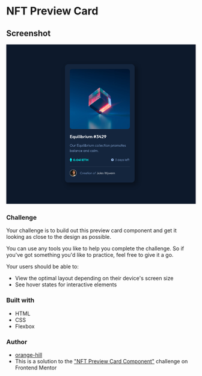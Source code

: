 # NFT Preview Card



## Screenshot 
![](./img/screenshot_nft.png) 




### Challenge

Your challenge is to build out this preview card component and get it looking as close to the design as possible.

You can use any tools you like to help you complete the challenge. So if you've got something you'd like to practice, feel free to give it a go.

Your users should be able to:

- View the optimal layout depending on their device's screen size
- See hover states for interactive elements

 
### Built with

- HTML
- CSS
- Flexbox


### Author

- [orange-hill](https://www.orange-hill.net)
- This is a solution to the ["NFT Preview Card Component"](https://www.frontendmentor.io/challenges/nft-preview-card-component-SbdUL_w0U) challenge on Frontend Mentor

